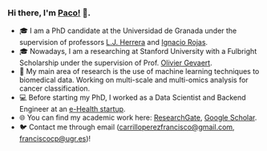 ### Hi there, I'm [Paco!](https://pacocp.es) 👋.  

- 🎓 I am a PhD candidate at the Universidad de Granada under the supervision of professors [L.J. Herrera](https://scholar.google.es/citations?hl=es&user=RsrJHl8AAAAJ) and [Ignacio Rojas](https://scholar.google.es/citations?user=o6uOKG0AAAAJ&hl=es&oi=ao).
- 🎓 Nowadays, I am a researching at Stanford University with a Fulbright Scholarship under the supervision of Prof. [Olivier Gevaert](https://profiles.stanford.edu/olivier-gevaert).
- 🧬 My main area of research is the use of machine learning techniques to biomedical data. Working on multi-scale and multi-omics analysis for cancer classification.
- 💻 Before starting my PhD, I worked as a Data Scientist and Backend Engineer at an [e-Health startup](https://www.mdurance.eu/).
- 🌐 You can find my academic work here: [ResearchGate](https://www.researchgate.net/profile/Francisco_Carrillo-Perez), [Google Scholar](https://scholar.google.com/citations?user=KqHbnTkAAAAJ&hl=en).
- 🐦 Contact me through email (carrilloperezfrancisco@gmail.com, franciscocp@ugr.es)! 

